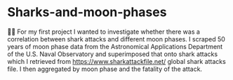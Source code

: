 # Sharks-and-moon-phases
🦈🌑 For my first project I wanted to investigate whether there was a correlation between shark attacks and different moon phases. I scraped 50 years of moon phase data from the Astronomical Applications Department of the U.S. Naval Observatory and superimposed that onto shark attacks which I retrieved from https://www.sharkattackfile.net/ global shark attacks file. I then aggregated by moon phase and the fatality of the attack. 

